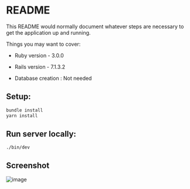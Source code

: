 # README

This README would normally document whatever steps are necessary to get the
application up and running.

Things you may want to cover:

* Ruby version - 3.0.0

* Rails version - 7.1.3.2

* Database creation : Not needed

## Setup:
```ruby
bundle install
yarn install
```

## Run server locally:
```./bin/dev```

## Screenshot
![image](https://github.com/rakeshtech25/dog-snap/assets/69623042/444e18fd-5d8f-48ad-b4fe-9c62510f8d31)
